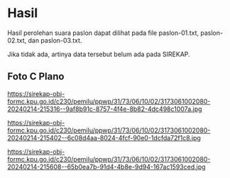 # Hasil

Hasil perolehan suara paslon dapat dilihat pada file paslon-01.txt, paslon-02.txt, dan paslon-03.txt.

Jika tidak ada, artinya data tersebut belum ada pada SIREKAP.

## Foto C Plano

https://sirekap-obj-formc.kpu.go.id/c230/pemilu/ppwp/31/73/06/10/02/3173061002080-20240214-215316--9af8b91c-8757-4f4e-8b82-4dc498c1007a.jpg

https://sirekap-obj-formc.kpu.go.id/c230/pemilu/ppwp/31/73/06/10/02/3173061002080-20240214-215402--6c08d4aa-8024-4fcf-90e0-1dcfda72f1c8.jpg

https://sirekap-obj-formc.kpu.go.id/c230/pemilu/ppwp/31/73/06/10/02/3173061002080-20240214-215608--65b0ea7b-91d4-4b8e-9d94-167ac1593ced.jpg

